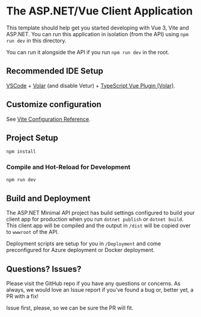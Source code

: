 # The ASP.NET/Vue Client Application

This template should help get you started developing with Vue 3, Vite and ASP.NET. You can run this application in isolation (from the API) using `npm run dev` in this directory.

You can run it alongside the API if you run `npm run dev` in the root.

## Recommended IDE Setup

[VSCode](https://code.visualstudio.com/) + [Volar](https://marketplace.visualstudio.com/items?itemName=Vue.volar) (and disable Vetur) + [TypeScript Vue Plugin (Volar)](https://marketplace.visualstudio.com/items?itemName=Vue.vscode-typescript-vue-plugin).

## Customize configuration

See [Vite Configuration Reference](https://vitejs.dev/config/).

## Project Setup

```sh
npm install
```

### Compile and Hot-Reload for Development

```sh
npm run dev
```

## Build and Deployment

The ASP.NET Minimal API project has build settings configured to build your client app for production when you run `dotnet publish` or `dotnet build`. This client app will be compiled and the output in `/dist` will be copied over to `wwwroot` of the API.

Deployment scripts are setup for you in `/Deployment` and come preconfigured for Azure deployment or Docker deployment.

## Questions? Issues?

Please visit the GitHub repo if you have any questions or concerns. As always, we would love an Issue report if you've found a bug or, better yet, a PR with a fix! 

Issue first, please, so we can be sure the PR will fit.